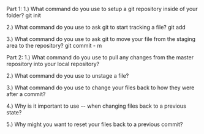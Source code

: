 Part 1:
1.) What command do you use to setup a git repository inside of your folder?
git init

2.) What command do you use to ask git to start tracking a file?
git add

3.) What command do you use to ask git to move your file from the staging area to the repository?
git commit - m

Part 2:
1.) What command do you use to pull any changes from the master repository into your local repository?

2.) What command do you use to unstage a file?

3.) What command do you use to change your files back to how they were after a commit?

4.) Why is it important to use -- when changing files back to a previous state?

5.) Why might you want to reset your files back to a previous commit?